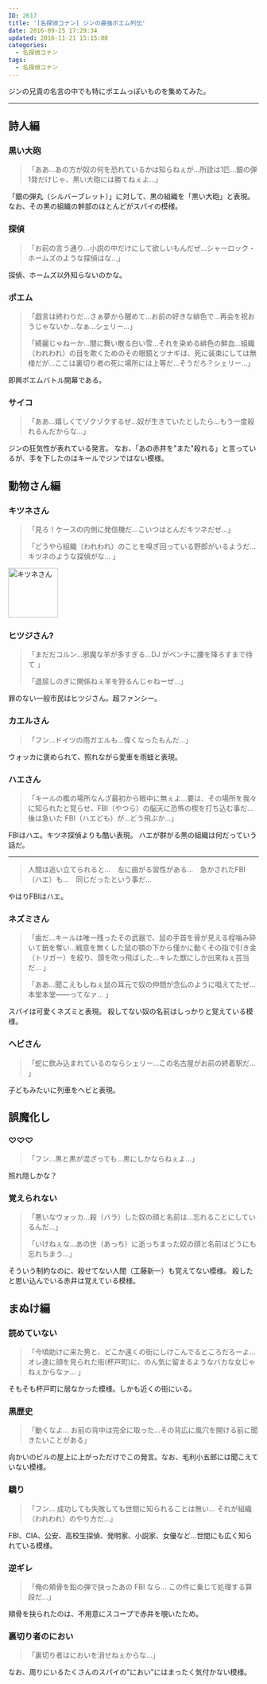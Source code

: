 ```yaml
---
ID: 2617
title: '[名探偵コナン] ジンの最強ポエム列伝'
date: 2016-09-25 17:29:34
updated: 2016-11-21 15:15:08
categories:
  - 名探偵コナン
tags:
  - 名探偵コナン
---
```


ジンの兄貴の名言の中でも特にポエムっぽいものを集めてみた。

---

## 詩人編

### 黒い大砲

<!-- textlint-disable -->

> 「ああ…あの方が奴の何を恐れているかは知らねぇが…所詮は1匹…銀の弾1発だけじゃ、黒い大砲には勝てねぇよ…」

<!-- textlint-enable -->

「銀の弾丸（シルバーブレット）」に対して、黒の組織を「黒い大砲」と表現。なお、その黒の組織の幹部のほとんどがスパイの模様。

### 探偵

<!-- textlint-disable -->

> 「お前の言う通り…小説の中だけにして欲しいもんだぜ…シャーロック・ホームズのような探偵はな…」

<!-- textlint-enable -->

探偵、ホームズ以外知らないのかな。

### ポエム

<!-- textlint-disable -->

> 「戯言は終わりだ…さぁ夢から醒めて…お前の好きな緋色で…再会を祝おうじゃないか…なぁ…シェリー…」
>
> 「綺麗じゃねーか…闇に舞い散る白い雪…それを染める緋色の鮮血…組織（われわれ）の目を欺くためのその眼鏡とツナギは、死に装束にしては無様だが…ここは裏切り者の死に場所には上等だ…そうだろ？シェリー…」

<!-- textlint-enable -->

即興ポエムバトル開幕である。

### サイコ

<!-- textlint-disable -->

> 「ああ…嬉しくてゾクゾクするぜ…奴が生きていたとしたら…もう一度殺れるんだからな…」

<!-- textlint-enable -->

ジンの狂気性が表れている発言。
なお、「あの赤井を"また"殺れる」と言っているが、手を下したのはキールでジンではない模様。

## 動物さん編

### キツネさん

<!-- textlint-disable -->

> 「見ろ！ケースの内側に発信機だ…こいつはとんだキツネだぜ…」
>
> 「どうやら組織（われわれ）のことを嗅ぎ回っている野郎がいるようだ…キツネのような探偵がな… 」

<!-- textlint-enable -->

<img src="https://i.imgur.com/yFONz6Z.png" alt="キツネさん" width="100" height="100">

### ヒツジさん?

<!-- textlint-disable -->

> 「まだだコルン…邪魔な羊が多すぎる…DJ がベンチに腰を降ろすまで待て 」
>
> 「退屈しのぎに関係ねぇ羊を狩るんじゃねーぜ…」

<!-- textlint-enable -->

罪のない一般市民はヒツジさん。超ファンシー。

### カエルさん

<!-- textlint-disable -->

> 「フン…ドイツの雨ガエルも…偉くなったもんだ…」

<!-- textlint-enable -->

ウォッカに褒められて、照れながら愛車を雨蛙と表現。

### ハエさん

<!-- textlint-disable -->

> 「キールの檻の場所なんざ最初から眼中に無ぇよ…要は、その場所を我々に知られたと覚らせ、FBI（やつら）の脳天に恐怖の楔を打ち込む事だ…後は急いた FBI（ハエども）が…どう飛ぶか…」

<!-- textlint-enable -->

FBIはハエ。キツネ探偵よりも酷い表現。
ハエが群がる黒の組織は何だっていう話だ。

---

> 人間は追い立てられると…　左に曲がる習性がある…　急かされたFBI（ハエ）も…　同じだったという事だ…

やはりFBIはハエ。

### ネズミさん

<!-- textlint-disable -->

> 「歯だ…キールは唯一残ったその武器で、鼠の手首を骨が見える程噛み砕いて銃を奪い…戦意を無くした鼠の顎の下から僅かに動くその指で引き金（トリガー）を絞り、頭を吹っ飛ばした…キレた獣にしか出来ねぇ芸当だ… 」
>
> 「ああ…聞こえもしねぇ鼠の耳元で奴の仲間が念仏のように唱えてたぜ…本堂本堂――ってなァ… 」

<!-- textlint-enable -->

スパイは可愛くネズミと表現。
殺してない奴の名前はしっかりと覚えている模様。

### ヘビさん

<!-- textlint-disable -->

> 「蛇に飲み込まれているのならシェリー…この名古屋がお前の終着駅だ… 」

<!-- textlint-enable -->

子どもみたいに列車をヘビと表現。

## 誤魔化し

### ♡♡♡

<!-- textlint-disable -->

> 「フン…黒と黒が混ざっても…黒にしかならねぇよ…」

<!-- textlint-enable -->

照れ隠しかな？

### 覚えられない

<!-- textlint-disable -->

> 「悪いなウォッカ…殺（バラ）した奴の顔と名前は…忘れることにしているんだ…」
>
> 「いけねぇな…あの世（あっち）に逝っちまった奴の顔と名前はどうにも忘れちまう…」

<!-- textlint-enable -->

そういう制約なのに、殺せてない人間（工藤新一）も覚えてない模様。
殺したと思い込んでいる赤井は覚えている模様。

## まぬけ編

### 読めていない

<!-- textlint-disable -->

> 「今頃助けに来た男と、どこか遠くの街にしけこんでるところだろーよ… オレ達に顔を見られた街(杯戸町)に、のん気に留まるようなバカな女じゃねぇからなァ… 」

<!-- textlint-enable -->

そもそも杯戸町に居なかった模様。しかも近くの街にいる。

### 黒歴史

<!-- textlint-disable -->

> 「動くなよ… お前の背中は完全に取った…その背広に風穴を開ける前に聞きたいことがある」

<!-- textlint-enable -->

向かいのビルの屋上に上がっただけでこの発言。なお、毛利小五郎には聞こえていない模様。

### 驕り

<!-- textlint-disable -->

> 「フン… 成功しても失敗しても世間に知られることは無い… それが組織（われわれ）のやり方だ…」

<!-- textlint-enable -->

FBI、CIA、公安、高校生探偵、発明家、小説家、女優など…世間にも広く知られている模様。

### 逆ギレ

<!-- textlint-disable -->

> 「俺の頬骨を鉛の弾で抉ったあの FBI なら… この件に乗じて処理する算段だ…」

<!-- textlint-enable -->

頬骨を抉られたのは、不用意にスコープで赤井を覗いたため。

### 裏切り者のにおい

<!-- textlint-disable -->

> 「裏切り者はにおいを消せねぇからな…」

<!-- textlint-enable -->

なお、周りにいるたくさんのスパイの"におい"にはまったく気付かない模様。
